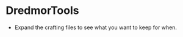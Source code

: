 DredmorTools
=======================

* Expand the crafting files to see what you want to keep for when.
